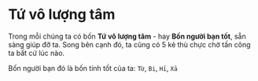 # Tứ vô lượng tâm

Trong mỗi chúng ta có bốn **Tứ vô lượng tâm** - hay **Bốn người bạn tốt**, sẵn sàng giúp đỡ ta. Song bên cạnh đó, ta cũng có 5 kẻ thù chực chờ tấn công ta bất cứ lúc nào.

Bốn người bạn đó là bốn tính tốt của ta: `Từ`, `Bi`, `Hỉ`, `Xả`

